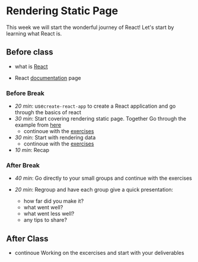 # Rendering Static Page

This week we will start the wonderful journey of React! Let's start by learning what React is.

## Before class

- what is [React](https://hackyourfuture.github.io/study/#/react/README.md)

- React [documentation](https://reactjs.org/) page



### Before Break

- _20 min_: use`create-react-app` to create a React application and go through the basics of react 
- _30 min_: Start covering rendering static page. Together Go through the example from [here](../1-rendering-static-pages/html-to-components/examples/portfolio-card/) 
  - continoue with the [exercises](../1-rendering-static-pages/html-to-components/exercises/)
- _30 min_: Start with rendering data
  - continoue with the [exercises](component-based-design/2-rendering-data/excercise.md)
- _10 min_: Recap

### After Break

- _40 min_: Go directly to your small groups and continue with the exercises

- _20 min_: Regroup and have each group give a quick presentation:
  - how far did you make it?
  - what went well?
  - what went less well?
  - any tips to share?

## After Class

- continoue Working on the excercises and start with your deliverables 

